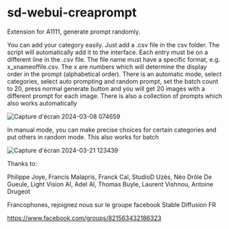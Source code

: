 # sd-webui-creaprompt
Extension for A1111, generate prompt randomly.

You can add your category easily. Just add a .csv file in the csv folder. The script will automatically add it to the interface.
Each entry must be on a different line in the .csv file.
The file name must have a specific format, e.g. x_xnameoffile.csv.
The x are numbers which will determine the display order in the prompt (alphabetical order).
There is an automatic mode, select categories, select auto prompting and random prompt, set the batch count to 20, press normal generate button and you will get 20 images with a different prompt for each image.
There is also a collection of prompts which also works automatically

![Capture d'écran 2024-03-08 074659](https://github.com/tritant/sd-webui-creaprompt/assets/15909062/8a5b22d6-e7e0-46d5-80d4-cf9ad21d4b76)

In manual mode, you can make precise choices for certain categories and put others in random mode. This also works for batch

![Capture d'écran 2024-03-21 123439](https://github.com/tritant/sd-webui-creaprompt/assets/15909062/d1b16c7b-4e18-47bc-bcc3-7dc3ebf9b812)



Thanks to:

Philippe Joye, Francis Malapris, Franck Cal, StudioD Uzès, Néo Drôle De Gueule, Light Vision AI, Adel AI, Thomas Buyle, Laurent Vishnou, Antoine Drugeot

Francophones, rejoignez nous sur le groupe facebook Stable Diffusion FR

https://www.facebook.com/groups/821563432186323
